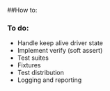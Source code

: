 
##How to:
### To do:
* Handle keep alive driver state
* Implement verify (soft assert)
* Test suites
* Fixtures
* Test distribution
* Logging and reporting